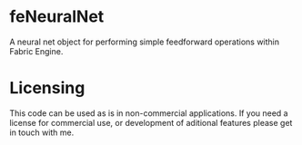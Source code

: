 # feNeuralNet
A neural net object for performing simple feedforward operations within Fabric Engine.

# Licensing
This code can be used as is in non-commercial applications. If you need a license for commercial use, or development of aditional features please get in touch with me.
